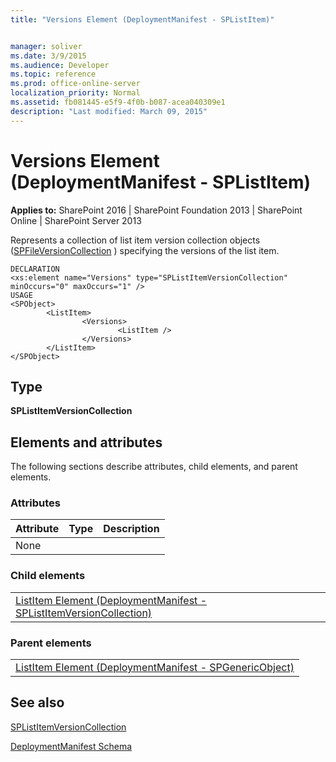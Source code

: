 ```yaml
---
title: "Versions Element (DeploymentManifest - SPListItem)"


manager: soliver
ms.date: 3/9/2015
ms.audience: Developer
ms.topic: reference
ms.prod: office-online-server
localization_priority: Normal
ms.assetid: fb081445-e5f9-4f0b-b087-acea040309e1
description: "Last modified: March 09, 2015"
---
```


# Versions Element (DeploymentManifest - SPListItem)

 
  
 **Applies to:** SharePoint 2016 | SharePoint Foundation 2013 | SharePoint Online | SharePoint Server 2013 
  
Represents a collection of list item version collection objects ([SPFileVersionCollection](https://msdn.microsoft.com/library/Microsoft.SharePoint.SPFileVersionCollection.aspx) ) specifying the versions of the list item. 
  
```
DECLARATION
<xs:element name="Versions" type="SPListItemVersionCollection" minOccurs="0" maxOccurs="1" />
USAGE
<SPObject>
        <ListItem>
                <Versions>
                        <ListItem />
                </Versions>
        </ListItem>
</SPObject>

```

## Type

 **SPListItemVersionCollection**
  
## Elements and attributes

The following sections describe attributes, child elements, and parent elements.

### Attributes

|**Attribute**|**Type**|**Description**|
|:-----|:-----|:-----|
|None  <br/> |||
   
### Child elements

||
|:-----|
|[ListItem Element (DeploymentManifest - SPListItemVersionCollection)](listitem-element-deploymentmanifestsplistitemversioncollection.md)
   
### Parent elements

||
|:-----|
|[ListItem Element (DeploymentManifest - SPGenericObject)](listitem-element-deploymentmanifestspgenericobject.md)
   
## See also



[SPListItemVersionCollection](https://msdn.microsoft.com/library/Microsoft.SharePoint.SPListItemVersionCollection.aspx)


[DeploymentManifest Schema](deploymentmanifest-schema.md)

